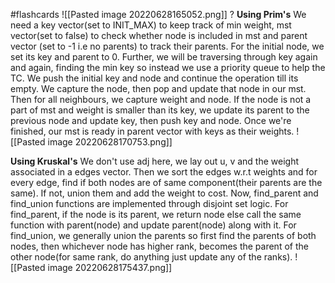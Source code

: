 #flashcards 
![[Pasted image 20220628165052.png]]
?
**Using Prim's**
We need a key vector(set to INIT_MAX) to keep track of min weight, mst vector(set to false) to check whether node is included in mst and parent vector (set to -1 i.e no parents) to track their parents. For the initial node, we set its key and parent to 0. Further, we will be traversing through key again and again, finding the min key so instead we use a priority queue to help the TC. We push the initial key and node and continue the operation till its empty. We capture the node, then pop and update that node in our mst. Then for all neighbours, we capture weight and node. If the node is not a part of mst and weight is smaller than its key, we update its parent to the previous node and update key, then push key and node. Once we're finished, our mst is ready in parent vector with keys as their weights.
![[Pasted image 20220628170753.png]]

**Using Kruskal's**
We don't use adj here, we lay out u, v and the weight associated in a edges vector. Then we sort the edges w.r.t weights and for every edge, find if both nodes are of same component(their parents are the same). If not, union them and add the weight to cost. Now, find_parent and find_union functions are implemented through disjoint set logic. For find_parent, if the node is its parent, we return node else call the same function with parent(node) and update parent(node) along with it. For find_union, we generally union the parents so first find the parents of both nodes, then whichever node has higher rank, becomes the parent of the other node(for same rank, do anything just update any of the ranks).
![[Pasted image 20220628175437.png]]
